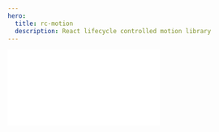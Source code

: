 ```yaml
---
hero:
  title: rc-motion
  description: React lifecycle controlled motion library
---
```


<embed src="../README.md"></embed>
